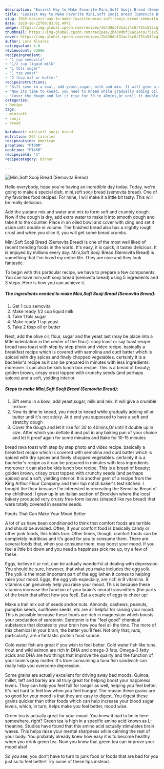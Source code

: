 ```yaml
---
description: "Easiest Way to Make Favorite Mini,Soft Sooji Bread (Semovita Bread)"
title: "Easiest Way to Make Favorite Mini,Soft Sooji Bread (Semovita Bread)"
slug: 1945-easiest-way-to-make-favorite-mini-soft-sooji-bread-semovita-bread
date: 2020-10-22T09:03:01.497Z
image: https://img-global.cpcdn.com/recipes/2b430dbf31ac24c0/751x532cq70/minisoft-sooji-bread-semovita-bread-recipe-main-photo.jpg
thumbnail: https://img-global.cpcdn.com/recipes/2b430dbf31ac24c0/751x532cq70/minisoft-sooji-bread-semovita-bread-recipe-main-photo.jpg
cover: https://img-global.cpcdn.com/recipes/2b430dbf31ac24c0/751x532cq70/minisoft-sooji-bread-semovita-bread-recipe-main-photo.jpg
author: Lora Alvarez
ratingvalue: 4.6
reviewcount: 33996
recipeingredient:
- "1 cup semovita"
- "1/2 cup liquid milk"
- "1 tbls sugar"
- "1 tsp yeast"
- "2 tbsp oil or butter"
recipeinstructions:
- "Sift semo in a bowl, add yeast,sugar, milk and mix. It will give a crumble texture"
- "Now its time to knead, you need to knead while gradually adding oil or butter until it&#39;s not sticky. At d end you supposed to have a soft and stretchy dough"
- "Cover the dough and let it rise for 30 to 40mins,Or until it double up in size. After which you deflate it and put in any baking pan of your choice and let it proof again for some minutes and Bake for 10-15 minutes"
categories:
- Recipe
tags:
- minisoft
- sooji
- bread

katakunci: minisoft sooji bread 
nutrition: 264 calories
recipecuisine: American
preptime: "PT30M"
cooktime: "PT45M"
recipeyield: "1"
recipecategory: Dinner

---
```



![Mini,Soft Sooji Bread (Semovita Bread)](https://img-global.cpcdn.com/recipes/2b430dbf31ac24c0/751x532cq70/minisoft-sooji-bread-semovita-bread-recipe-main-photo.jpg)

Hello everybody, hope you're having an incredible day today. Today, we're going to make a special dish, mini,soft sooji bread (semovita bread). One of my favorites food recipes. For mine, I will make it a little bit tasty. This will be really delicious.

Add the yudane mix and water and mix to form soft and crumbly dough. Now if the dough is dry, add extra water to make it into smooth dough and take it to the counter. Place in an oiled bowl and cover with cling and set it aside until double in volume. The finished bread also has a slightly rough crust and when you slice it, you will get some bread crumbs.

Mini,Soft Sooji Bread (Semovita Bread) is one of the most well liked of recent trending foods in the world. It's easy, it is quick, it tastes delicious. It is enjoyed by millions every day. Mini,Soft Sooji Bread (Semovita Bread) is something that I've loved my entire life. They are nice and they look fantastic.


To begin with this particular recipe, we have to prepare a few components. You can have mini,soft sooji bread (semovita bread) using 5 ingredients and 3 steps. Here is how you can achieve it.

<!--inarticleads1-->

##### The ingredients needed to make Mini,Soft Sooji Bread (Semovita Bread):

1. Get 1 cup semovita
1. Make ready 1/2 cup liquid milk
1. Take 1 tbls sugar
1. Make ready 1 tsp yeast
1. Take 2 tbsp oil or butter


Next, add the olive oil, flour, sugar and the yeast last (may be place into a little indentation in the center of the flour). sooji toast or suji toast recipe bread rava toast with step by step photo and video recipe. basically a breakfast recipe which is covered with semolina and curd batter which is spiced with dry spices and finely chopped vegetables. certainly it is a bachelor&#39;s recipe as it can be prepared in minutes with less ingredients. moreover it can also be kids lunch box recipe. This is a bread of beauty; golden brown, crispy crust topped with crunchy seeds (and perhaps spices) and a soft, yielding interior. 

<!--inarticleads2-->

##### Steps to make Mini,Soft Sooji Bread (Semovita Bread):

1. Sift semo in a bowl, add yeast,sugar, milk and mix. It will give a crumble texture
1. Now its time to knead, you need to knead while gradually adding oil or butter until it&#39;s not sticky. At d end you supposed to have a soft and stretchy dough
1. Cover the dough and let it rise for 30 to 40mins,Or until it double up in size. After which you deflate it and put in any baking pan of your choice and let it proof again for some minutes and Bake for 10-15 minutes


bread rava toast with step by step photo and video recipe. basically a breakfast recipe which is covered with semolina and curd batter which is spiced with dry spices and finely chopped vegetables. certainly it is a bachelor&#39;s recipe as it can be prepared in minutes with less ingredients. moreover it can also be kids lunch box recipe. This is a bread of beauty; golden brown, crispy crust topped with crunchy seeds (and perhaps spices) and a soft, yielding interior. It is another gem of a recipe from the King Arthur Flour Company and their top notch baker&#39;s test kitchen. I bought the flour because I&#39;m interested in recreating the Semolina Bread of my childhood. I grew up in an Italian section of Brooklyn where the local bakery produced very crusty free-form loaves (shaped like rye bread) that were totally covered in sesame seeds. 

Foods That Can Make Your Mood Better


A lot of us have been conditioned to think that comfort foods are terrible and should be avoided. Often, if your comfort food is basically candy or other junk foods, this holds true. Other times, though, comfort foods can be completely nutritious and it's good for you to consume them. There are several foods that, when you consume them, may boost your mood. If you feel a little bit down and you need a happiness pick me up, try a few of these.

Eggs, believe it or not, can be actually wonderful at dealing with depression. You should be sure, however, that what you make includes the egg yolk. The yolk is the most important part of the egg iwhen it comes to helping raise your mood. Eggs, the egg yolk especially, are rich in B vitamins. B vitamins can genuinely help you raise your mood. This is because these vitamins increase the function of your brain's neural transmitters (the parts of the brain that affect how you feel). Eat a couple of eggs to cheer up!

Make a trail mix out of seeds and/or nuts. Almonds, cashews, peanuts, pumpkin seeds, sunflower seeds, etc are all helpful for raising your mood. This is possible because these foods are rich in magnesium which boosts your production of serotonin. Serotonin is the "feel good" chemical substance that dictates to your brain how you feel all the time. The more of this chemical in your brain, the better you'll feel. Not only that, nuts, particularly, are a fantastic protein food source.

Cold water fish are great if you wish to feel better. Cold water fish like tuna, trout and wild salmon are rich in DHA and omega-3 fats. Omega-3 fatty acids and DHA are two things that improve the quality and the function of your brain's gray matter. It's true: consuming a tuna fish sandwich can really help you overcome depression. 

Some grains are actually excellent for driving away bad moods. Quinoa, millet, teff and barley are all truly great for helping boost your happiness levels. They can help you feel full for longer as well, helping you feel better. It's not hard to feel low when you feel hungry! The reason these grains are so good for your mood is that they are easy to digest. You digest these grains quicker than other foods which can help increase your blood sugar levels, which, in turn, helps make you feel better, mood wise.

Green tea is actually great for your mood. You knew it had to be in here somewhere, right? Green tea is high in a specific amino acid known as L-theanine. Studies have found that this amino acid actually stimulates brain waves. This helps raise your mental sharpness while calming the rest of your body. You probably already knew how easy it is to become healthy when you drink green tea. Now you know that green tea can improve your mood also!

So you see, you don't have to turn to junk food or foods that are bad for you just so to feel better! Try  some  of  these  tips  instead.


